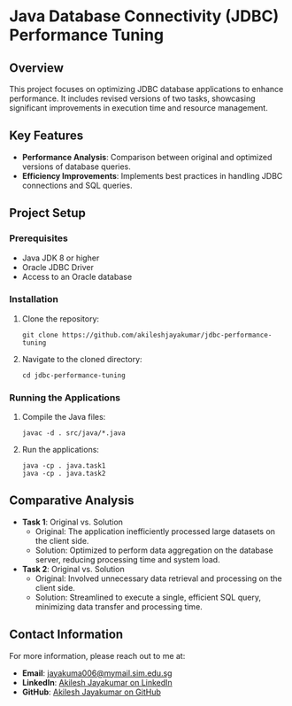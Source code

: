 # Java Database Connectivity (JDBC) Performance Tuning

## Overview

This project focuses on optimizing JDBC database applications to enhance performance. It includes revised versions of two tasks, showcasing significant improvements in execution time and resource management.

## Key Features

- **Performance Analysis**: Comparison between original and optimized versions of database queries.
- **Efficiency Improvements**: Implements best practices in handling JDBC connections and SQL queries.

## Project Setup

### Prerequisites

- Java JDK 8 or higher
- Oracle JDBC Driver
- Access to an Oracle database

### Installation

1. Clone the repository:
   ```
   git clone https://github.com/akileshjayakumar/jdbc-performance-tuning
   ```
2. Navigate to the cloned directory:
   ```
   cd jdbc-performance-tuning
   ```

### Running the Applications

1. Compile the Java files:
   ```
   javac -d . src/java/*.java
   ```
2. Run the applications:
   ```
   java -cp . java.task1
   java -cp . java.task2
   ```

## Comparative Analysis

- **Task 1**: Original vs. Solution
  - Original: The application inefficiently processed large datasets on the client side.
  - Solution: Optimized to perform data aggregation on the database server, reducing processing time and system load.
- **Task 2**: Original vs. Solution
  - Original: Involved unnecessary data retrieval and processing on the client side.
  - Solution: Streamlined to execute a single, efficient SQL query, minimizing data transfer and processing time.

## Contact Information

For more information, please reach out to me at:

- **Email**: jayakuma006@mymail.sim.edu.sg
- **LinkedIn**: [Akilesh Jayakumar on LinkedIn](https://www.linkedin.com/in/akileshjayakumar/)
- **GitHub**: [Akilesh Jayakumar on GitHub](https://github.com/akileshjayakumar)
